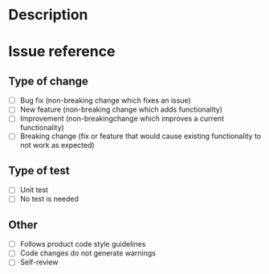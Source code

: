 # Description

# Issue reference

## Type of change

- [ ] Bug fix (non-breaking change which fixes an issue)
- [ ] New feature (non-breaking change which adds functionality)
- [ ] Improvement (non-breakingchange which improves a current functionality)
- [ ] Breaking change (fix or feature that would cause existing functionality to not work as expected)

## Type of test

- [ ] Unit test
- [ ] No test is needed

## Other

- [ ] Follows product code style guidelines
- [ ] Code changes do not generate warnings
- [ ] Self-review